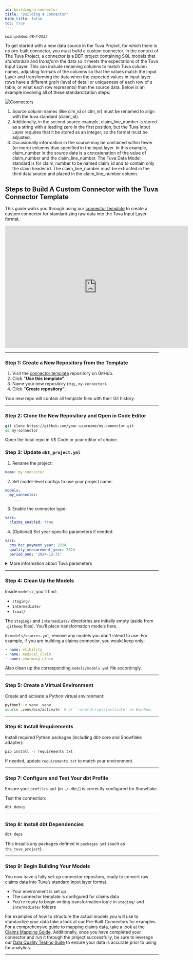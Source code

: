 ```yaml
---
id: building-a-connector
title: "Building a Connector"
hide_title: false
toc: true
---
```

<div style={{ marginTop: "-2rem", marginBottom: "1.5rem" }}>
  <small><em>Last updated: 08-7-2025</em></small>
</div>

To get started with a new data source in the Tuva Project, for which there is no pre-built connector, you must build a custom connector. In the context of The Tuva Project, a connector is a DBT project containing SQL models that *standardize* and *transform* the data so it meets the expectations of the Tuva Input Layer. This can include renaming columns to match Tuva column names, adjusting formats of the columns so that the values match the Input Layer and transforming the data when the expected values in input layer rows have a different *grain* (level of detail or uniqueness of each row of a table, or what each row represents) than the source data. Below is an example involving all of these standardization steps: 

![Connectors](/img/claim_id_standardization_image.png)

1. Source column names (like clm\_id or clm\_nr) must be renamed to align with the tuva standard (claim\_id).   
2. Additionally, in the second source example, claim\_line\_number is stored as a string with a leading zero in the first position, but the Tuva Input Layer requires that it be stored as an integer, so the format must be adjusted.   
3. Occasionally information in the source may be contained within fewer (or more) columns than specified in the input layer. In this example, claim\_number in the source data is a concatenation of the value of claim\_number and the claim\_line\_number. The Tuva Data Model standard is for claim\_number to be named claim\_id and to contain only the claim header id. The claim\_line\_number must be extracted in the third data source and placed in the claim\_line\_number column.

## Steps to Build A Custom Connector with the Tuva Connector Template

This guide walks you through using our [connector template](https://github.com/tuva-health/connector_template) to create a custom connector for standardizing raw data into the Tuva Input Layer format.

<iframe 
width="600" 
height="400" 
src="https://www.youtube.com/embed/RC-o-HvZ5fc?si=8JNUnv7ezbPzWevb" 
title="YouTube video player" 
frameborder="0" 
allow="accelerometer; autoplay; clipboard-write; encrypted-media; gyroscope; picture-in-picture; web-share" 
referrerpolicy="strict-origin-when-cross-origin" allowfullscreen></iframe>


---

### Step 1: Create a New Repository from the Template

1. Visit the [connector template](https://github.com/tuva-health/connector_template) repository on GitHub.
2. Click **"Use this template"**.
3. Name your new repository (e.g., `my-connector`).
4. Click **"Create repository"**.

Your new repo will contain all template files with their Git history.

---

### Step 2: Clone the New Repository and Open in Code Editor

```bash
git clone https://github.com/your-username/my-connector.git
cd my-connector
```

Open the local repo in VS Code or your editor of choice.

### Step 3: Update `dbt_project.yml`

1. Rename the project:

```yaml
name: my_connector
```

2. Set model-level configs to use your project name:

```yaml
models:
  my_connector:
    ...
```

3. Enable the connector type:

```yaml
vars:
  claims_enabled: true
```

4. (Optional) Set year-specific parameters if needed:

```yaml
vars:
  cms_hcc_payment_year: 2024
  quality_measurement_year: 2024
  period_end: '2024-12-31'
```
<details>
<summary>More information about Tuva parameters</summary>

### Year-Specific Parameters in `dbt_project.yml`

Tuva’s input layer and data marts rely on year-specific reference data for things like:

- Risk adjustment models (e.g., CMS HCCs)
- Quality measure specifications
- Benchmark values
- Period-based data filtering

These parameters can be set in the `vars:` section of your `dbt_project.yml` to customize or lock behavior.

#### Example

```yaml
vars:
  claims_enabled: true

  # Optional year-specific parameters
  cms_hcc_payment_year: 2024
  quality_measurement_year: 2024
  period_end: '2024-12-31'
```

#### Parameter Reference

| Parameter                  | Description                                                                 | Example         |
|---------------------------|-----------------------------------------------------------------------------|-----------------|
| `cms_hcc_payment_year`     | Specifies the CMS HCC model year (used for risk scoring).                   | `2023`          |
| `quality_measurement_year`| Specifies the measurement year for quality metrics (e.g., Stars, HEDIS).     | `2024`          |
| `period_end`              | Optional date filter to exclude data after a certain date.                  | `'2022-12-31'`  |

#### When to Use These

You only need to override the defaults if:
- You're analyzing **past years** (e.g., historical claims)
- You want to **lock behavior** for reproducibility or backtesting
- You're setting up a **static reporting period**

#### Example Use Case

Analyzing 2022 claims using the 2023 HCC model:

```yaml
vars:
  claims_enabled: true
  cms_hcc_payment_year: 2023
  period_end: '2022-12-31'
```

This ensures that:
- Only claims through 2022 are included
- Risk scores use the 2023 model coefficients

</details>


---

### Step 4: Clean Up the Models

Inside `models/`, you’ll find:
- `staging/`
- `intermediate/`
- `final/`

The `staging/` and `intermediate/` directories are initially empty (aside from `.gitkeep` files). You'll place transformation models here.

In `models/sources.yml`, remove any models you don't intend to use. For example, if you are building a claims connector, you would keep only:

```yaml
- name: elibility
- name: medical_claim
- name: pharmacy_claim
```

Also clean up the corresponding `models/models.yml` file accordingly.

---

### Step 5: Create a Virtual Environment

Create and activate a Python virtual environment:

```bash
python3 -m venv .venv
source .venv/bin/activate  # or `.venv\Scripts\activate` on Windows
```

---

### Step 6: Install Requirements

Install required Python packages (including dbt-core and Snowflake adapter):

```bash
pip install -r requirements.txt
```

If needed, update `requirements.txt` to match your environment.

---

### Step 7: Configure and Test Your dbt Profile

Ensure your `profiles.yml` (in `~/.dbt/`) is correctly configured for Snowflake.

Test the connection:

```bash
dbt debug
```

---

### Step 8: Install dbt Dependencies

```bash
dbt deps
```

This installs any packages defined in `packages.yml` (such as `the_tuva_project`).

---

### Step 9: Begin Building Your Models

You now have a fully set-up connector repository, ready to convert raw claims data into Tuva’s standard input layer format. 
  - Your environment is set up
  - The connector template is configured for claims data
  - You’re ready to begin writing transformation logic in `staging/` and `intermediate/` folders

For examples of how to structure the actual models you will use to standardize your data take a look at our Pre-Built Connectors for examples. For a comprehensive guide to mapping claims data, take a look at the [Claims Mapping Guide](/docs/connectors/claims-mapping-guide.md). Additionally, once you have completed your connector and run it through the project successfully, be sure to leverage our [Data Quality Testing Suite](/docs/data-quality.md) to ensure your data is accurate prior to using for analytics. 

---



